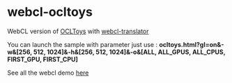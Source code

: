 webcl-ocltoys
=============

WebCL version of [OCLToys](http://code.google.com/p/ocltoys/) with [webcl-translator](https://github.com/wolfviking0/webcl-translator)

You can launch the sample with parameter just use :
**ocltoys.html?gl=on&-w&[256, 512, 1024]&-h&[256, 512, 1024]&-o&[ALL, ALL_GPUS, ALL_CPUS, FIRST_GPU, FIRST_CPU]**

See all the webcl demo [here](http://wolfviking0.github.io/webcl-translator/)